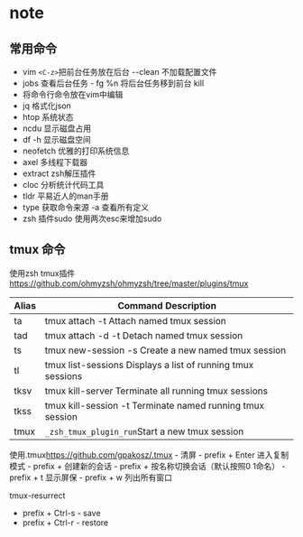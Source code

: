 # note

## 常用命令
- vim `<C-z>`把前台任务放在后台 --clean 不加载配置文件
- jobs 查看后台任务 - fg %n 将后台任务移到前台 kill
- <C-x><C-e> 将命令行命令放在vim中编辑
- jq 格式化json
- htop 系统状态
- ncdu 显示磁盘占用
- df -h 显示磁盘空间
- neofetch 优雅的打印系统信息
- axel 多线程下载器
- extract zsh解压插件
- cloc 分析统计代码工具
- tldr 平易近人的man手册
- type 获取命令来源 -a 查看所有定义
- zsh 插件sudo 使用两次esc来增加sudo

## tmux 命令
使用zsh tmux插件<https://github.com/ohmyzsh/ohmyzsh/tree/master/plugins/tmux>

| Alias	| Command Description |
| -----	|  ------------------- |
| ta	| tmux attach -t Attach  named tmux session|
| tad	| tmux attach -d -t Detach named tmux session |
| ts	| tmux new-session -s Create a new named tmux session |
| tl	| tmux list-sessions Displays a list of running tmux sessions |
| tksv	| tmux kill-server Terminate all running tmux sessions |
| tkss	| tmux kill-session -t Terminate named running tmux session |
| tmux	| `_zsh_tmux_plugin_run`Start a new tmux session |

使用.tmux<https://github.com/gpakosz/.tmux>
    - <C-l> 清屏
    - prefix + Enter 进入复制模式
    - prefix + <C-c> 创建新的会话
    - prefix + <C-f> 按名称切换会话（默认按照0 1命名）
    - prefix + t 显示屏保
    - prefix + w 列出所有窗口

tmux-resurrect
- prefix + Ctrl-s - save
- prefix + Ctrl-r - restore
